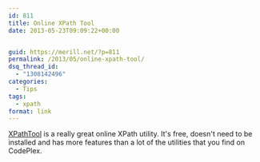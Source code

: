 ```yaml
---
id: 811
title: Online XPath Tool
date: 2013-05-23T09:09:22+00:00


guid: https://merill.net/?p=811
permalink: /2013/05/online-xpath-tool/
dsq_thread_id:
  - "1308142496"
categories:
  - Tips
tags:
  - xpath
format: link
---
```

<a href="http://www.qutoric.com/xslt/analyser/xpathtool.html">XPathTool</a> is a really great online XPath utility. It's free, doesn't need to be installed and has more features than a lot of the utilities that you find on CodePlex.